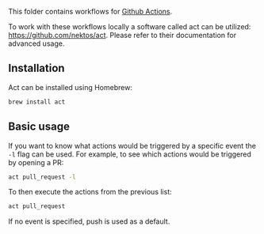 This folder contains workflows for [Github Actions](https://docs.github.com/en/actions).

To work with these workflows locally a software called act can be utilized: https://github.com/nektos/act. Please refer to their documentation for advanced usage.

## Installation
Act can be installed using Homebrew:
```bash
brew install act
```

## Basic usage
If you want to know what actions would be triggered by a specific event the `-l` flag can be used. For example, to see which actions would be triggered by opening a PR:
```bash
act pull_request -l
```

To then execute the actions from the previous list:
```bash
act pull_request
```

If no event is specified, push is used as a default.